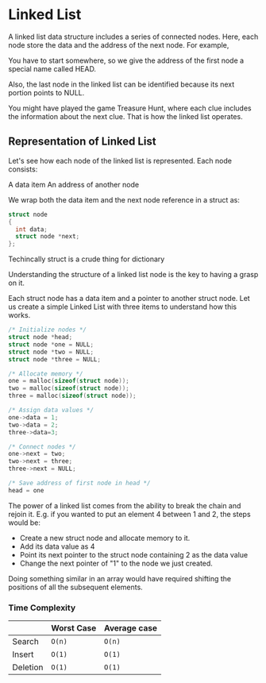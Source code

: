 # Linked List

A linked list data structure includes a series of connected nodes. Here, each node store the data and the address of the next node. For example,

You have to start somewhere, so we give the address of the first node a special name called HEAD.

Also, the last node in the linked list can be identified because its next portion points to NULL.

You might have played the game Treasure Hunt, where each clue includes the information about the next clue. That is how the linked list operates.

## Representation of Linked List

Let's see how each node of the linked list is represented. Each node consists:

 A data item
 An address of another node

We wrap both the data item and the next node reference in a struct as:

```c
struct node
{
  int data;
  struct node *next;
};

```
Techincally struct is a crude thing for dictionary

Understanding the structure of a linked list node is the key to having a grasp on it.

Each struct node has a data item and a pointer to another struct node. Let us create a simple Linked List with three items to understand how this works.

```c
/* Initialize nodes */
struct node *head;
struct node *one = NULL;
struct node *two = NULL;
struct node *three = NULL;

/* Allocate memory */
one = malloc(sizeof(struct node));
two = malloc(sizeof(struct node));
three = malloc(sizeof(struct node));

/* Assign data values */
one->data = 1;
two->data = 2;
three->data=3;

/* Connect nodes */
one->next = two;
two->next = three;
three->next = NULL;

/* Save address of first node in head */
head = one
```
The power of a linked list comes from the ability to break the chain and rejoin it. E.g. if you wanted to put an element 4 between 1 and 2, the steps would be:

* Create a new struct node and allocate memory to it.
* Add its data value as 4
* Point its next pointer to the struct node containing 2 as the data value
* Change the next pointer of "1" to the node we just created.

Doing something similar in an array would have required shifting the positions of all the subsequent elements.


### Time Complexity

|  | Worst Case | Average case |
| --| -----------| ------------ |
| Search | `O(n)`| `O(n)` |
| Insert | `O(1)`| `O(1)` |
| Deletion | `O(1)`| `O(1)` |





